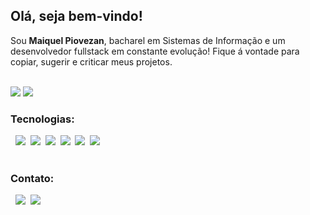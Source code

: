 <h2>Olá, seja bem-vindo!</h2>
<p>Sou <strong>Maiquel Piovezan</strong>, bacharel em Sistemas de Informação e um desenvolvedor fullstack em constante evolução! Fique á vontade para copiar, sugerir e criticar meus projetos.</p>
</br>
<img src="https://github-readme-stats.vercel.app/api?username=maiquelp&show_icons=true&hide=,issues,contribs"/>
<img src="https://github-readme-stats.vercel.app/api/top-langs/?username=maiquelp&layout=compact"/>
<!-- <img align="center" src="https://github-readme-stats.vercel.app/api/pin/?username=maiquelp&repo=happy"/> -->
<h3>Tecnologias:</h3>
&nbsp <img src="https://img.icons8.com/color/48/000000/html-5.png"/>
&nbsp<img src="https://img.icons8.com/color/48/000000/css3.png"/>
&nbsp<img src="https://img.icons8.com/color/48/000000/javascript.png"/>
&nbsp<img src="https://img.icons8.com/color/48/000000/nodejs.png"/>
&nbsp<img src="https://img.icons8.com/color/48/000000/react-native.png"/>
&nbsp<img src="https://img.icons8.com/color/48/000000/postgreesql.png"/>
<!-- <a href="https://icons8.com/">Icons by Icons8</a> -->
</br></br>
<h3>Contato:</h3>
&nbsp <a href="https://www.linkedin.com/in/maiquelp/" target="_blank" rel="noopener noreferrer"><img src="https://img.icons8.com/color/48/000000/linkedin.png"/></a>
&nbsp<a align="center" href="mailto:maiquelp@gmail.com" target="_blank" rel="noopener noreferrer"><img src="https://img.icons8.com/fluent/48/000000/gmail.png"/></a>

